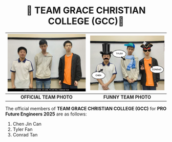 <h1 align="center">🛑 TEAM GRACE CHRISTIAN COLLEGE (GCC)🛑</h1>


| ![official team photo](https://github.com/GoodLogic456/PRO2025-FutureEngineers/blob/main/t-photos/official%20team%20photo.jpg) | ![funny team photo](https://github.com/GoodLogic456/PRO2025-FutureEngineers/blob/main/t-photos/funny%20team%20photo.jpg)|
|:--------------------------:|:--------------------------:|
| **OFFICIAL TEAM PHOTO**      | **FUNNY TEAM PHOTO**      |

The official members of **TEAM GRACE CHRISTIAN COLLEGE (GCC)** for **PRO Future Engineers 2025** are as follows:
1. Chen Jin Can
2. Tyler Fan
3. Conrad Tan
